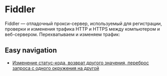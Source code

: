 # Fiddler

Fiddler — отладочный прокси-сервер, используемый для регистрации, проверки и изменения трафика HTTP и HTTPS между компьютером и веб-сервером.
Перехватываем и изменяем трафик:

## Easy navigation

- [Изменение статус-кода, возврат другого значения, переброс запроса с одного окружения на другой](https://drive.google.com/drive/folders/1QnlLMHxkxVj6a2cXIjiHylpnc6n8y11S?usp=drive_link)


